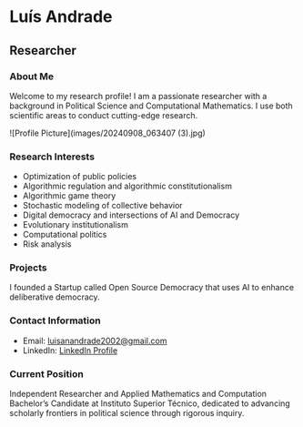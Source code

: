 # Luís Andrade
## Researcher

### About Me
Welcome to my research profile! I am a passionate researcher with a background in Political Science and Computational Mathematics. I use both scientific areas to conduct cutting-edge research.

![Profile Picture](images/20240908_063407 (3).jpg)



### Research Interests
- Optimization of public policies
- Algorithmic regulation and algorithmic constitutionalism
- Algorithmic game theory
- Stochastic modeling of collective behavior
- Digital democracy and intersections of AI and Democracy
- Evolutionary institutionalism
- Computational politics
- Risk analysis

### Projects
I founded a Startup called Open Source Democracy that uses AI to enhance deliberative democracy.

### Contact Information
- Email: [luisanandrade2002@gmail.com](mailto:luisanandrade2002@gmail.com)
- LinkedIn: [LinkedIn Profile](https://www.linkedin.com/in/lu%C3%ADs-ant%C3%B3nio-andrade-215238236/)

### Current Position
Independent Researcher and Applied Mathematics and Computation Bachelor’s Candidate at Instituto Superior Técnico, dedicated to advancing scholarly frontiers in political science through rigorous inquiry.

